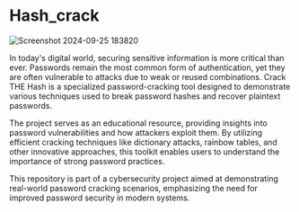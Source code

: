 # Hash_crack
![Screenshot 2024-09-25 183820](https://github.com/user-attachments/assets/79e430a3-9305-4780-b843-1755d2e70e20)


In today's digital world, securing sensitive information is more critical than ever. Passwords remain the most common form of authentication, yet they are often vulnerable to attacks due to weak or reused combinations. Crack THE Hash is a specialized password-cracking tool designed to demonstrate various techniques used to break password hashes and recover plaintext passwords.

The project serves as an educational resource, providing insights into password vulnerabilities and how attackers exploit them. By utilizing efficient cracking techniques like dictionary attacks, rainbow tables, and other innovative approaches, this toolkit enables users to understand the importance of strong password practices.

This repository is part of a cybersecurity project aimed at demonstrating real-world password cracking scenarios, emphasizing the need for improved password security in modern systems.
